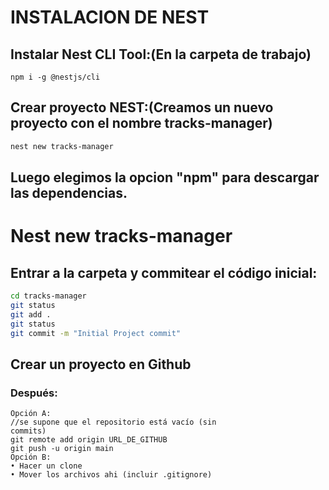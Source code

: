 # INSTALACION DE NEST
## Instalar Nest CLI Tool:(En la carpeta de trabajo)
~~~
npm i -g @nestjs/cli
~~~
## Crear proyecto NEST:(Creamos un nuevo proyecto con el nombre tracks-manager)
```bash
nest new tracks-manager
```
## Luego elegimos la opcion "npm" para descargar las dependencias.
# Nest new tracks-manager
## Entrar a la carpeta y commitear el código inicial:
```bash
cd tracks-manager
git status
git add .
git status
git commit -m "Initial Project commit"
```
## Crear un proyecto en Github
### Después:
~~~
Opción A:
//se supone que el repositorio está vacío (sin
commits)
git remote add origin URL_DE_GITHUB
git push -u origin main
Opción B:
• Hacer un clone
• Mover los archivos ahi (incluir .gitignore)
~~~